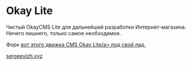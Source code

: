 Okay Lite
=================

Чистый OkayCMS Lite для дальнейшей разработки Интернет-магазина. Ничего лишнего, только самое необходимое.

Форк <a href="https://github.com/sergeevizh/Okay_Lite">вот этого движка CMS Okay Lite/a> под свой лад.

<a href="https://sergeevizh.xyz/">sergeevizh.xyz</a>
